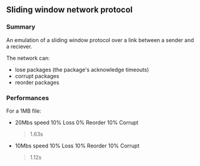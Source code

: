 ## Sliding window network protocol

### Summary
An emulation of a sliding window protocol over a link between a sender and a reciever.

The network can:
- lose packages (the package's acknowledge timeouts)
- corrupt packages
- reorder packages

### Performances

For a 1MB file:
  - 20Mbs speed    10% Loss     0%  Reorder     10% Corrupt
  
     >1.63s
     
  - 10Mbs speed    10% Loss     10% Reorder     10% Corrupt
     >1.12s
  
